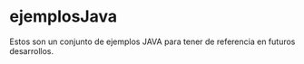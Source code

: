 # ejemplosJava

Estos son un conjunto de ejemplos JAVA para tener de referencia en futuros desarrollos.
